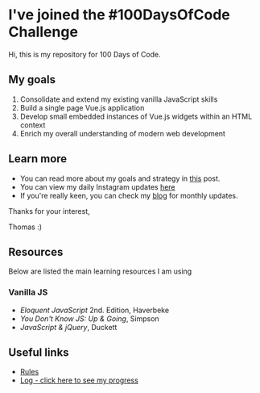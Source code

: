 # I've joined the #100DaysOfCode Challenge

Hi, this is my repository for 100 Days of Code.

## My goals

 1. Consolidate and extend my existing vanilla JavaScript skills
 2. Build a single page Vue.js application 
 3. Develop small embedded instances of Vue.js widgets within an HTML context
 4. Enrich my overall understanding of modern web development

## Learn more

* You can read more about my goals and strategy in [this](https://thomas-bishop.co.uk/blog/news/one-hundred-days-of-code) post.
* You can view my daily Instagram updates [here](https://www.instagram.com/tbishop_dev/) 
* If you're really keen, you can check my [blog](https://thomas-bishop.co.uk/blog/) for monthly updates.

Thanks for your interest,

Thomas :)

## Resources

Below are listed the main learning resources I am using
 
### Vanilla JS
* _Eloquent JavaScript_ 2nd. Edition, Haverbeke
* _You Don't Know JS: Up & Going_, Simpson
* _JavaScript & jQuery_, Duckett

## Useful links

* [Rules](rules.md)
* [Log - click here to see my progress](log.md)



